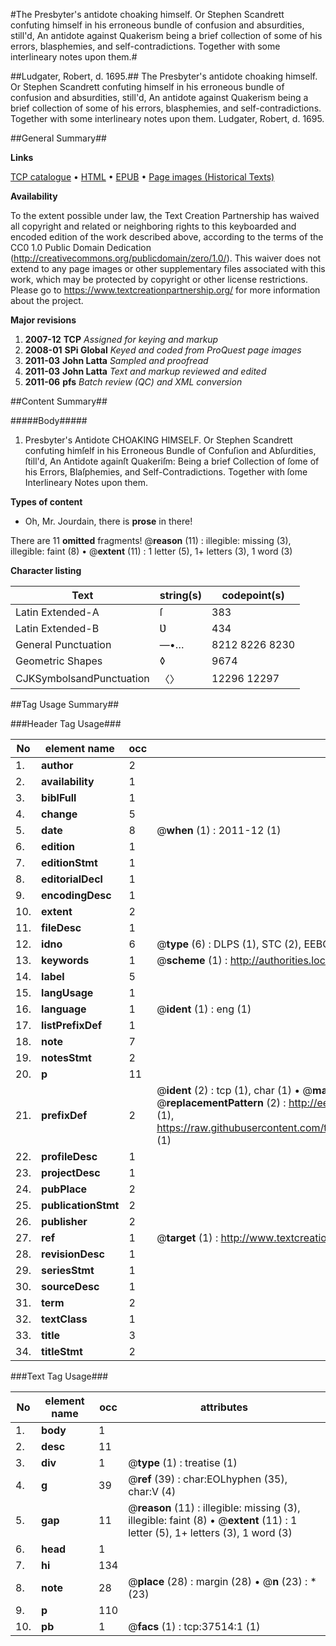 #The Presbyter's antidote choaking himself. Or Stephen Scandrett confuting himself in his erroneous bundle of confusion and absurdities, still'd, An antidote against Quakerism being a brief collection of some of his errors, blasphemies, and self-contradictions. Together with some interlineary notes upon them.#

##Ludgater, Robert, d. 1695.##
The Presbyter's antidote choaking himself. Or Stephen Scandrett confuting himself in his erroneous bundle of confusion and absurdities, still'd, An antidote against Quakerism being a brief collection of some of his errors, blasphemies, and self-contradictions. Together with some interlineary notes upon them.
Ludgater, Robert, d. 1695.

##General Summary##

**Links**

[TCP catalogue](http://www.ota.ox.ac.uk/tcp/)  • 
[HTML](http://tei.it.ox.ac.uk/tcp/Texts-HTML/free/A49/A49443.html)  • 
[EPUB](http://tei.it.ox.ac.uk/tcp/Texts-EPUB/free/A49/A49443.epub) • 
[Page images (Historical Texts)](https://historicaltexts.jisc.ac.uk/eebo-99833039e)

**Availability**

To the extent possible under law, the Text Creation Partnership has waived all copyright and related or neighboring rights to this keyboarded and encoded edition of the work described above, according to the terms of the CC0 1.0 Public Domain Dedication (http://creativecommons.org/publicdomain/zero/1.0/). This waiver does not extend to any page images or other supplementary files associated with this work, which may be protected by copyright or other license restrictions. Please go to https://www.textcreationpartnership.org/ for more information about the project.

**Major revisions**

1. __2007-12__ __TCP__ *Assigned for keying and markup*
1. __2008-01__ __SPi Global__ *Keyed and coded from ProQuest page images*
1. __2011-03__ __John Latta__ *Sampled and proofread*
1. __2011-03__ __John Latta__ *Text and markup reviewed and edited*
1. __2011-06__ __pfs__ *Batch review (QC) and XML conversion*

##Content Summary##

#####Body#####

1. Presbyter's Antidote CHOAKING HIMSELF. Or Stephen Scandrett confuting himſelf in his Erroneous Bundle of Confuſion and Abſurdities, ſtill'd, An Antidote againſt Quakeriſm: Being a brief Collection of ſome of his Errors, Blaſphemies, and Self-Contradictions. Together with ſome Interlineary Notes upon them.

**Types of content**

  * Oh, Mr. Jourdain, there is **prose** in there!

There are 11 **omitted** fragments! 
 @__reason__ (11) : illegible: missing (3), illegible: faint (8)  •  @__extent__ (11) : 1 letter (5), 1+ letters (3), 1 word (3)

**Character listing**


|Text|string(s)|codepoint(s)|
|---|---|---|
|Latin Extended-A|ſ|383|
|Latin Extended-B|Ʋ|434|
|General Punctuation|—•…|8212 8226 8230|
|Geometric Shapes|◊|9674|
|CJKSymbolsandPunctuation|〈〉|12296 12297|

##Tag Usage Summary##

###Header Tag Usage###

|No|element name|occ|attributes|
|---|---|---|---|
|1.|__author__|2||
|2.|__availability__|1||
|3.|__biblFull__|1||
|4.|__change__|5||
|5.|__date__|8| @__when__ (1) : 2011-12 (1)|
|6.|__edition__|1||
|7.|__editionStmt__|1||
|8.|__editorialDecl__|1||
|9.|__encodingDesc__|1||
|10.|__extent__|2||
|11.|__fileDesc__|1||
|12.|__idno__|6| @__type__ (6) : DLPS (1), STC (2), EEBO-CITATION (1), PROQUEST (1), VID (1)|
|13.|__keywords__|1| @__scheme__ (1) : http://authorities.loc.gov/ (1)|
|14.|__label__|5||
|15.|__langUsage__|1||
|16.|__language__|1| @__ident__ (1) : eng (1)|
|17.|__listPrefixDef__|1||
|18.|__note__|7||
|19.|__notesStmt__|2||
|20.|__p__|11||
|21.|__prefixDef__|2| @__ident__ (2) : tcp (1), char (1)  •  @__matchPattern__ (2) : ([0-9\-]+):([0-9IVX]+) (1), (.+) (1)  •  @__replacementPattern__ (2) : http://eebo.chadwyck.com/downloadtiff?vid=$1&page=$2 (1), https://raw.githubusercontent.com/textcreationpartnership/Texts/master/tcpchars.xml#$1 (1)|
|22.|__profileDesc__|1||
|23.|__projectDesc__|1||
|24.|__pubPlace__|2||
|25.|__publicationStmt__|2||
|26.|__publisher__|2||
|27.|__ref__|1| @__target__ (1) : http://www.textcreationpartnership.org/docs/. (1)|
|28.|__revisionDesc__|1||
|29.|__seriesStmt__|1||
|30.|__sourceDesc__|1||
|31.|__term__|2||
|32.|__textClass__|1||
|33.|__title__|3||
|34.|__titleStmt__|2||


###Text Tag Usage###

|No|element name|occ|attributes|
|---|---|---|---|
|1.|__body__|1||
|2.|__desc__|11||
|3.|__div__|1| @__type__ (1) : treatise (1)|
|4.|__g__|39| @__ref__ (39) : char:EOLhyphen (35), char:V (4)|
|5.|__gap__|11| @__reason__ (11) : illegible: missing (3), illegible: faint (8)  •  @__extent__ (11) : 1 letter (5), 1+ letters (3), 1 word (3)|
|6.|__head__|1||
|7.|__hi__|134||
|8.|__note__|28| @__place__ (28) : margin (28)  •  @__n__ (23) : * (23)|
|9.|__p__|110||
|10.|__pb__|1| @__facs__ (1) : tcp:37514:1 (1)|
